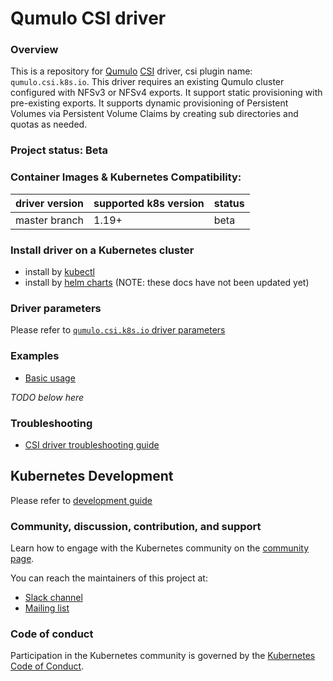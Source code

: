 # Qumulo CSI driver
<!---
[![Coverage Status](https://coveralls.io/repos/github/kubernetes-csi/csi-driver-nfs/badge.svg?branch=master)](https://coveralls.io/github/kubernetes-csi/csi-driver-nfs?branch=master)
-->

### Overview

This is a repository for [Qumulo](https://qumulo.com/) [CSI](https://kubernetes-csi.github.io/docs/) driver, csi plugin name: `qumulo.csi.k8s.io`. This driver requires an existing Qumulo cluster configured with NFSv3 or NFSv4 exports. It support static provisioning with pre-existing exports. It supports dynamic provisioning of Persistent Volumes via Persistent Volume Claims by creating sub directories and quotas as needed.

### Project status: Beta

### Container Images & Kubernetes Compatibility:
|driver version  | supported k8s version | status |
|----------------|-----------------------|--------|
|master branch   | 1.19+                 | beta   |

### Install driver on a Kubernetes cluster
 - install by [kubectl](./docs/install-qumulo-csi-driver.md)
 - install by [helm charts](./charts) (NOTE: these docs have not been updated yet)

### Driver parameters
Please refer to [`qumulo.csi.k8s.io` driver parameters](./docs/driver-parameters.md)

### Examples
 - [Basic usage](./deploy/example/README.md)

*TODO below here*

### Troubleshooting
 - [CSI driver troubleshooting guide](./docs/csi-debug.md) 

## Kubernetes Development
Please refer to [development guide](./docs/csi-dev.md)

### Community, discussion, contribution, and support

Learn how to engage with the Kubernetes community on the [community page](http://kubernetes.io/community/).

You can reach the maintainers of this project at:

- [Slack channel](https://kubernetes.slack.com/messages/sig-storage)
- [Mailing list](https://groups.google.com/forum/#!forum/kubernetes-sig-storage)

### Code of conduct

Participation in the Kubernetes community is governed by the [Kubernetes Code of Conduct](code-of-conduct.md).

[owners]: https://git.k8s.io/community/contributors/guide/owners.md
[Creative Commons 4.0]: https://git.k8s.io/website/LICENSE
